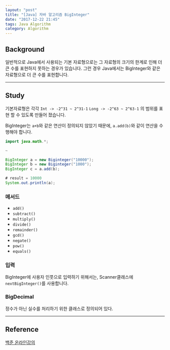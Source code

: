 ```yaml
---
layout: "post"
title: "[Java] 자바 알고리즘 BigInteger"
date: "2017-12-22 21:45"
tags: Java Algorithm
category: Algorithm
---
```


## Background
일반적으로 Java에서 사용되는 기본 자료형으로는 그 자료형의 크기의 한계로 인해 더 큰 수를 표현하지 못하는 경우가 있습니다. 그런 경우 Java에서는 BigInteger와 같은 자료형으로 더 큰 수를 표현합니다.

---
## Study
기본자료형은 각각
`Int -> -2^31 ~ 2^31-1`
`Long -> -2^63 ~ 2^63-1`
의 범위를 표현 할 수 있도록 만들어 졌습니다.

BigInteger는 `a+b`와 같은 연산이 정의되지 않았기 때문에, `a.add(b)`와 같이 연산을 수행해야 합니다.
```Java
import java.math.*;

~

BigInteger a = new Biginteger("10000");
BigInteger b = new Biginteger("1000");
BigInteger c = a.add(b);

# result = 10000
System.out.println(a);

```

### 메서드
* `add()`
* `subtract()`
* `multiply()`
* `divide()`
* `remainder()`
* `gcd()`
* `negate()`
* `pow()`
* `equals()`

### 입력
BigInteger에 사용자 인풋으로 입력하기 위해서는, Scanner클래스에 `nextBigInteger()`를 사용합니다.

### BigDecimal
정수가 아닌 실수를 처리하기 위한 클래스로 정의되어 있다.

---
## Reference
[백준 온라인강의](https://code.plus/lecture/10)
